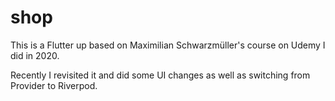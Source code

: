 # shop

This is a Flutter up based on Maximilian Schwarzmüller's course on Udemy I did in 2020.

Recently I revisited it and did some UI changes
as well as switching from Provider to Riverpod.
